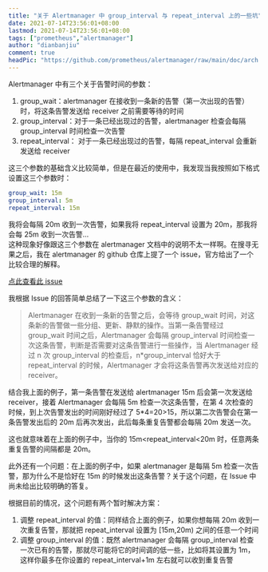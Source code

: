 ```yaml
---
title: "关于 Alertmanager 中 group_interval 与 repeat_interval 上的一些坑"
date: 2021-07-14T23:56:01+08:00
lastmod: 2021-07-14T23:56:01+08:00
tags: ["prometheus","alertmanager"]
author: "dianbanjiu"
comment: true
headPic: "https://github.com/prometheus/alertmanager/raw/main/doc/arch.svg"
---
```


Alertmanager 中有三个关于告警时间的参数：  
1. group_wait：alertmanager 在接收到一条新的告警（第一次出现的告警）时，将这条告警发送给 receiver 之前需要等待的时间  
2. group_interval：对于一条已经出现过的告警，alertmanager 检查会每隔 group_interval 时间检查一次告警  
3. repeat_interval： 对于一条已经出现过的告警，每隔 repeat_interval 会重新发送给 receiver

这三个参数的基础含义比较简单，但是在最近的使用中，我发现当我按照如下格式设置这三个参数时：  
```yaml
group_wait: 15m
group_interval: 5m
repeat_interval: 15m
```

我将会每隔 20m 收到一次告警，如果我将 repeat_interval 设置为 20m，那我将会每 25m 收到一次告警...   
这种现象好像跟这三个参数在 alertmanager 文档中的说明不太一样啊。在搜寻无果之后，我在 alertmanager 的 github 仓库上提了一个 issue，官方给出了一个比较合理的解释。

[点此查看此 issue](https://github.com/prometheus/alertmanager/issues/2647)  


我根据 Issue 的回答简单总结了一下这三个参数的含义：  
> Alertmanager 在收到一条新的告警之后，会等待 group_wait 时间，对这条新的告警做一些分组、更新、静默的操作。当第一条告警经过 group_wait 时间之后，Alertmanager 会每隔 group_interval 时间检查一次这条告警，判断是否需要对这条告警进行一些操作，当 Alertmanager 经过 n 次 group_interval 的检查后，n*group_interval 恰好大于 repeat_interval 的时候，Alertmanager 才会将这条告警再次发送给对应的 receiver。  

结合我上面的例子，第一条告警在发送给 alertmanager 15m 后会第一次发送给 receiver，接着 Alertmanager 会每隔 5m 检查一次这条告警，在第 4 次检查的时候，到上次告警发出的时间刚好经过了 5*4=20>15，所以第二次告警会在第一条告警发出后的 20m 后再次发出，此后每条重复告警都会每隔 20m 发送一次。

这也就意味着在上面的例子中，当你的 15m<repeat_interval<20m 时，任意两条重复告警的间隔都是 20m。  

此外还有一个问题：在上面的例子中，如果 alertmanager 是每隔 5m 检查一次告警，那为什么不是恰好在 15m 的时候发出这条告警？关于这个问题，在 Issue 中尚未给出比较明确的答复。  

根据目前的情况，这个问题有两个暂时解决方案：  
1. 调整 repeat_interval 的值：同样结合上面的例子，如果你想每隔 20m 收到一次重复告警，那就把 repeat_interval 设置为 [15m,20m) 之间的任意一个时间
2. 调整 group_interval 的值：既然 alertmanager 会每隔 group_interval 检查一次已有的告警，那就尽可能将它的时间调的低一些，比如将其设置为 1m，这样你最多在你设置的 repeat_interval+1m 左右就可以收到重复告警